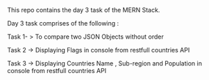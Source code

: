 This repo contains the day 3 task of the MERN Stack.

Day 3 task comprises of the following :

Task 1- > To compare two JSON Objects without order

Task 2 -> Displaying Flags in console from restfull countries API 

Task 3 -> Displaying Countries Name , Sub-region and Population in console from restfull countries API 
